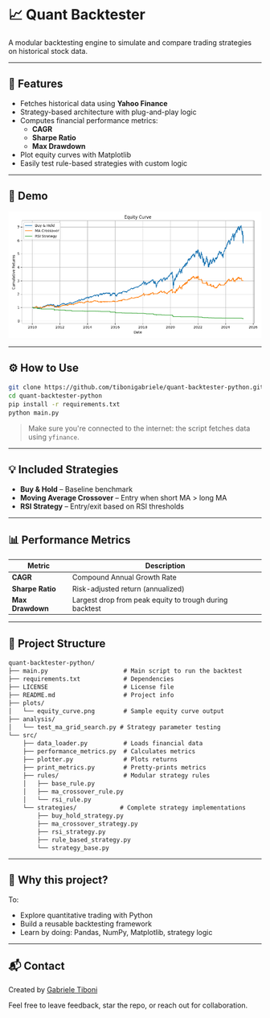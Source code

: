 # 📈 Quant Backtester

A modular backtesting engine to simulate and compare trading strategies on historical stock data.

---

## 🚀 Features

- Fetches historical data using **Yahoo Finance**
- Strategy-based architecture with plug-and-play logic
- Computes financial performance metrics:
  - **CAGR**
  - **Sharpe Ratio**
  - **Max Drawdown**
- Plot equity curves with Matplotlib
- Easily test rule-based strategies with custom logic

---

## 📸 Demo

![Equity Curve](plots/equity_curve.png)

---

## ⚙️ How to Use

```bash
git clone https://github.com/tibonigabriele/quant-backtester-python.git
cd quant-backtester-python
pip install -r requirements.txt
python main.py
```

> Make sure you're connected to the internet: the script fetches data using `yfinance`.

---

## 💡 Included Strategies

- **Buy & Hold** – Baseline benchmark
- **Moving Average Crossover** – Entry when short MA > long MA
- **RSI Strategy** – Entry/exit based on RSI thresholds

---

## 📊 Performance Metrics

| Metric           | Description                                                 |
| ---------------- | ----------------------------------------------------------- |
| **CAGR**         | Compound Annual Growth Rate                                 |
| **Sharpe Ratio** | Risk-adjusted return (annualized)                          |
| **Max Drawdown** | Largest drop from peak equity to trough during backtest    |

---

## 📂 Project Structure

```
quant-backtester-python/
├── main.py                     # Main script to run the backtest
├── requirements.txt            # Dependencies
├── LICENSE                     # License file
├── README.md                   # Project info
├── plots/
│   └── equity_curve.png        # Sample equity curve output
├── analysis/
│   └── test_ma_grid_search.py # Strategy parameter testing
└── src/
    ├── data_loader.py          # Loads financial data
    ├── performance_metrics.py  # Calculates metrics
    ├── plotter.py              # Plots returns
    ├── print_metrics.py        # Pretty-prints metrics
    ├── rules/                  # Modular strategy rules
    │   ├── base_rule.py
    │   ├── ma_crossover_rule.py
    │   └── rsi_rule.py
    └── strategies/            # Complete strategy implementations
        ├── buy_hold_strategy.py
        ├── ma_crossover_strategy.py
        ├── rsi_strategy.py
        ├── rule_based_strategy.py
        └── strategy_base.py
```

---

## 🧐 Why this project?

To:
- Explore quantitative trading with Python
- Build a reusable backtesting framework
- Learn by doing: Pandas, NumPy, Matplotlib, strategy logic

---

## 📬 Contact

Created by [Gabriele Tiboni](https://github.com/tibonigabriele)

Feel free to leave feedback, star the repo, or reach out for collaboration.


